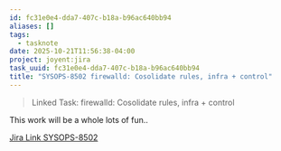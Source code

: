 ```yaml
---
id: fc31e0e4-dda7-407c-b18a-b96ac640bb94
aliases: []
tags:
  - tasknote
date: 2025-10-21T11:56:38-04:00
project: joyent:jira
task_uuid: fc31e0e4-dda7-407c-b18a-b96ac640bb94
title: "SYSOPS-8502 firewalld: Cosolidate rules, infra + control"
---
```


> Linked Task: firewalld: Cosolidate rules, infra + control

This work will be a whole lots of fun..

[Jira Link SYSOPS-8502](https://jira-joyent.atlassian.net/browse/SYSOPS-8502)
